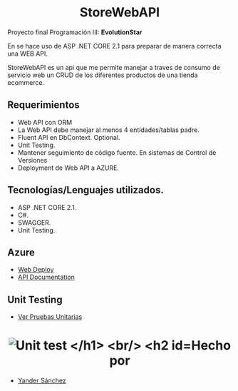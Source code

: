 <h1 align="center">
StoreWebAPI
</h1>

Proyecto final Programación III:
**EvolutionStar**

En se hace uso de ASP .NET CORE 2.1 para preparar de manera correcta una WEB API.

StoreWebAPI es un api que me permite manejar a traves de consumo de servicio web un CRUD de los diferentes productos de una tienda ecommerce.


## Requerimientos

-  Web API con ORM
-  La Web API debe manejar al menos 4 entidades/tablas padre.
-  Fluent API en DbContext. Optional.
-  Unit Testing.
-  Mantener seguimiento de código fuente. En sistemas de Control de Versiones
-  Deployment de Web API a AZURE.

## Tecnologías/Lenguajes utilizados.

-  ASP .NET CORE 2.1.
-  C#.
-  SWAGGER.
-  Unit Testing.

## Azure

- [Web Deploy ](https://storewebapi-jeies.azurewebsites.net/swagger/index.html)
- [API Documentation](https://storewebapi-jeies.azurewebsites.net/swagger/index.html)

## Unit Testing

- [Ver Pruebas Unitarias](https://prnt.sc/orhc53)
<h1 align="center">
<img src="https://image.prntscr.com/image/DF4rg5psSFyMRntv9Ea_BA.png" alt="Unit test
</h1>
<br/>
                                                                           
                                                                           
## Hecho por

- [Yander Sánchez](https://github.com/zardecs)

